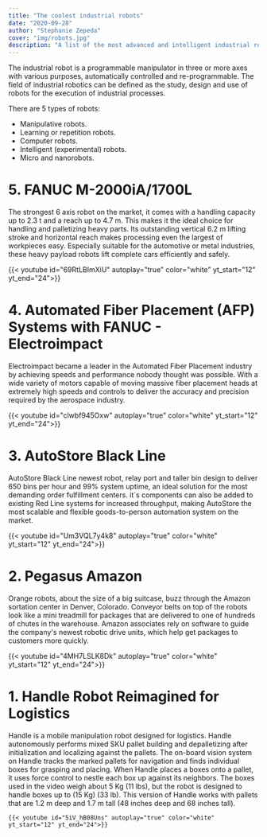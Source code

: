 ```yaml
---
title: "The coolest industrial robots"
date: "2020-09-28"
author: "Stephanie Zepeda"
cover: "img/robots.jpg"
description: "A list of the most advanced and intelligent industrial robots."
---
```


The industrial robot is a programmable manipulator in three or more axes with various purposes, automatically controlled and re-programmable. The field of industrial robotics can be defined as the study, design and use of robots for the execution of industrial processes.

There are 5 types of robots:

* Manipulative robots.
* Learning or repetition robots.
* Computer robots.
* Intelligent (experimental) robots.
* Micro and nanorobots.


# 5. FANUC M-2000iA/1700L

  The strongest 6 axis robot on the market, it comes with a handling capacity up to 2.3 t and a reach up to 4.7 m. This makes it the ideal choice for handling and palletizing heavy parts. Its outstanding vertical 6.2 m lifting stroke and horizontal reach makes processing even the largest of workpieces easy. Especially suitable for the automotive or metal industries, these heavy payload robots lift complete cars efficiently and safely.

{{< youtube id="69RtLBImXiU" autoplay="true" color="white" yt_start="12" yt_end="24">}}

# 4. Automated Fiber Placement (AFP) Systems with FANUC - Electroimpact

 Electroimpact became a leader in the Automated Fiber Placement industry by achieving speeds and performance nobody thought was possible. With a wide variety of motors capable of moving massive fiber placement heads at extremely high speeds and controls to deliver the accuracy and precision required by the aerospace industry.

 {{< youtube id="clwbf945Oxw" autoplay="true" color="white" yt_start="12" yt_end="24">}}

# 3. AutoStore Black Line

 AutoStore Black Line newest robot, relay port and taller bin design to deliver 650 bins per hour and 99% system uptime, an ideal solution for the most demanding order fulfillment centers. it´s components can also be added to existing Red Line systems for increased throughput, making AutoStore the most scalable and flexible goods-to-person automation system on the market.

 {{< youtube id="Um3VQL7y4k8" autoplay="true" color="white" yt_start="12" yt_end="24">}}

# 2. Pegasus Amazon

 Orange robots, about the size of a big suitcase, buzz through the Amazon sortation center in Denver, Colorado. Conveyor belts on top of the robots look like a mini treadmill for packages that are delivered to one of hundreds of chutes in the warehouse. Amazon associates rely on software to guide the company's newest robotic drive units, which help get packages to customers more quickly.

 {{< youtube id="4MH7LSLK8Dk" autoplay="true" color="white" yt_start="12" yt_end="24">}}

 # 1. Handle Robot Reimagined for Logistics

 Handle is a mobile manipulation robot designed for logistics. Handle autonomously performs mixed SKU pallet building and depalletizing after initialization and localizing against the pallets. The on-board vision system on Handle tracks the marked pallets for navigation and finds individual boxes for grasping and placing.
 When Handle places a boxes onto a pallet, it uses force control to nestle each box up against its neighbors.  The boxes used in the video weigh about 5 Kg (11 lbs), but the robot is designed to handle boxes up to (15 Kg) (33 lb).  This version of Handle works with pallets that are 1.2 m deep and 1.7 m tall (48 inches deep and 68 inches tall).

    {{< youtube id="5iV_hB08Uns" autoplay="true" color="white" yt_start="12" yt_end="24">}}

